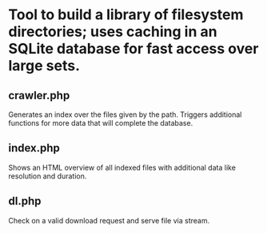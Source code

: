 # Tool to build a library of filesystem directories; uses caching in an SQLite database for fast access over large sets.

## crawler.php

Generates an index over the files given by the path. Triggers additional functions for more data that will complete the database.

## index.php

Shows an HTML overview of all indexed files with additional data like resolution and duration.

## dl.php

Check on a valid download request and serve file via stream.
